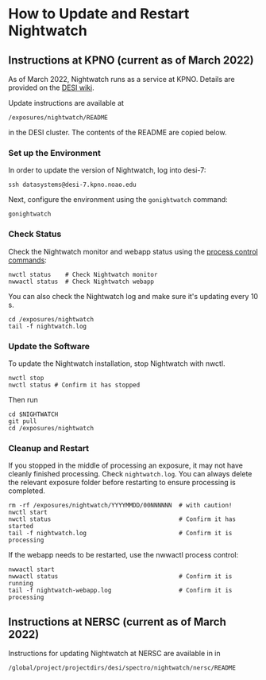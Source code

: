 # How to Update and Restart Nightwatch

## Instructions at KPNO (current as of March 2022)

As of March 2022, Nightwatch runs as a service at KPNO. Details are provided on
the [DESI wiki](https://desi.lbl.gov/trac/wiki/DOS/NightWatchService).

Update instructions are available at
```
/exposures/nightwatch/README
```
in the DESI cluster. The contents of the README are copied below.

### Set up the Environment

In order to update the version of Nightwatch, log into desi-7:
```
ssh datasystems@desi-7.kpno.noao.edu
```

Next, configure the environment using the `gonightwatch` command:
```
gonightwatch
```

### Check Status

Check the Nightwatch monitor and webapp status using the [process
control commands](https://desi.lbl.gov/trac/wiki/DOS/NightWatchService):
```
nwctl status    # Check Nightwatch monitor
nwwactl status  # Check Nightwatch webapp
```

You can also check the Nightwatch log and make sure it's updating every 10 s.
```
cd /exposures/nightwatch
tail -f nightwatch.log
```

### Update the Software

To update the Nightwatch installation, stop Nightwatch with nwctl.
```
nwctl stop
nwctl status # Confirm it has stopped
```

Then run
```
cd $NIGHTWATCH
git pull
cd /exposures/nightwatch
```

### Cleanup and Restart
If you stopped in the middle of processing an exposure, it may not have cleanly
finished processing. Check `nightwatch.log`. You can always delete the relevant
exposure folder before restarting to ensure processing is completed.
```
rm -rf /exposures/nightwatch/YYYYMMDD/00NNNNNN  # with caution!
nwctl start
nwctl status                                    # Confirm it has started
tail -f nightwatch.log                          # Confirm it is processing
```

If the webapp needs to be restarted, use the nwwactl process control:
```
nwwactl start
nwwactl status                                  # Confirm it is running
tail -f nightwatch-webapp.log                   # Confirm it is processing
```

## Instructions at NERSC (current as of March 2022)

Instructions for updating Nightwatch at NERSC are available in
in
```
/global/project/projectdirs/desi/spectro/nightwatch/nersc/README
```
